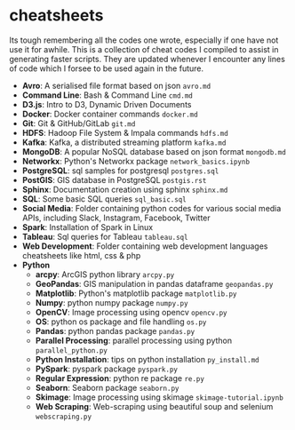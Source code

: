 # cheatsheets
Its tough remembering all the codes one wrote, especially if one have not use it for awhile. This is a collection of cheat codes I compiled to assist in generating faster scripts. They are updated whenever I encounter any lines of code which I forsee to be used again in the future. 

  * __Avro__: A serialised file format based on json `avro.md`
  * __Command Line__: Bash & Command Line `cmd.md`
  * __D3.js__: Intro to D3, Dynamic Driven Documents
  * __Docker__: Docker container commands `docker.md`
  * __Git__: Git & GitHub/GitLab `git.md`
  * __HDFS__: Hadoop File System & Impala commands `hdfs.md`
  * __Kafka__: Kafka, a distributed streaming platform `kafka.md`
  * __MongoDB__: A popular NoSQL database based on json format `mongodb.md`
  * __Networkx__: Python's Networkx package `network_basics.ipynb`
  * __PostgreSQL__: sql samples for postgresql `postgres.sql`
  * __PostGIS__: GIS database in PostgreSQL `postgis.rst`
  * __Sphinx__: Documentation creation using sphinx `sphinx.md`
  * __SQL__: Some basic SQL queries `sql_basic.sql`
  * __Social Media__: Folder containing python codes for various social media APIs, including Slack, Instagram, Facebook, Twitter
  * __Spark__: Installation of Spark in Linux
  * __Tableau__: Sql queries for Tableau `tableau.sql`
  * __Web Development__: Folder containing web development languages cheatsheets like html, css & php
  * __Python__
    * __arcpy__: ArcGIS python library `arcpy.py`
    * __GeoPandas__: GIS manipulation in pandas dataframe `geopandas.py`
    * __Matplotlib__: Python's matplotlib package `matplotlib.py`
    * __Numpy__: python numpy package `numpy.py`
    * __OpenCV__: Image processing using opencv `opencv.py`
    * __OS__: python os package and file handling `os.py`
    * __Pandas__: python pandas package `pandas.py`
    * __Parallel Processing__: parallel processing using python `parallel_python.py`
    * __Python Installation__: tips on python installation `py_install.md`
    * __PySpark__: pyspark package `pyspark.py`
    * __Regular Expression__: python re package `re.py`
    * __Seaborn__: Seaborn package `seaborn.py`
    * __Skimage__: Image processing using skimage `skimage-tutorial.ipynb`
    * __Web Scraping__: Web-scraping using beautiful soup and selenium `webscraping.py`
